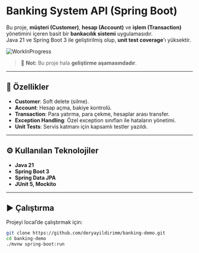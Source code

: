 # Banking System API (Spring Boot)

Bu proje, **müşteri (Customer)**, **hesap (Account)** ve **işlem (Transaction)** yönetimini içeren basit bir **bankacılık sistemi** uygulamasıdır.  
Java 21 ve Spring Boot 3 ile geliştirilmiş olup, **unit test coverage**'ı yüksektir.


![WorkInProgress](https://media1.giphy.com/media/v1.Y2lkPTc5MGI3NjExam14YnljMTB4a2U0OHF5MjBwbWx2Ymt1OGpjNDc3am9wNzY0eXJidSZlcD12MV9pbnRlcm5hbF9naWZfYnlfaWQmY3Q9Zw/6SPT4vjEWBPjECMXwr/giphy.gif)

> 🚧 **Not:** Bu proje hala **geliştirme aşamasındadır**.
---

## 🚀 Özellikler

- **Customer**: Soft delete (silme).
- **Account**: Hesap açma, bakiye kontrolü.
- **Transaction**: Para yatırma, para çekme, hesaplar arası transfer.
- **Exception Handling**: Özel exception sınıfları ile hataların yönetimi.
- **Unit Tests**: Servis katmanı için kapsamlı testler yazıldı.

---

## ⚙️ Kullanılan Teknolojiler

- **Java 21**
- **Spring Boot 3**
- **Spring Data JPA**
- **JUnit 5, Mockito**

---

## ▶️ Çalıştırma

Projeyi local’de çalıştırmak için:

```bash
git clone https://github.com/deryayildirimm/banking-demo.git
cd banking-demo 
./mvnw spring-boot:run